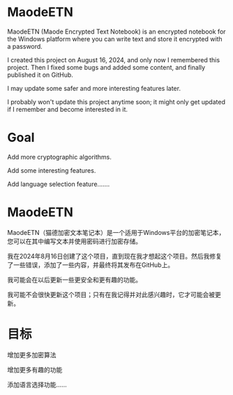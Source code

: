 # MaodeETN
MaodeETN (Maode Encrypted Text Notebook) is an encrypted notebook for the Windows platform where you can write text and store it encrypted with a password.

I created this project on August 16, 2024, and only now I remembered this project. Then I fixed some bugs and added some content, and finally published it on GitHub.

I may update some safer and more interesting features later.

I probably won't update this project anytime soon; it might only get updated if I remember and become interested in it.
# Goal

Add more cryptographic algorithms.

Add some interesting features.

Add language selection feature.......


# MaodeETN
MaodeETN（猫德加密文本笔记本）是一个适用于Windows平台的加密笔记本，您可以在其中编写文本并使用密码进行加密存储。

我在2024年8月16日创建了这个项目，直到现在我才想起这个项目。然后我修复了一些错误，添加了一些内容，并最终将其发布在GitHub上。

我可能会在以后更新一些更安全和更有趣的功能。

我可能不会很快更新这个项目；只有在我记得并对此感兴趣时，它才可能会被更新。
# 目标

增加更多加密算法

增加更多有趣的功能

添加语言选择功能......
